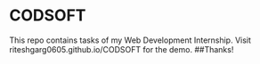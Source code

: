 # CODSOFT
This repo contains tasks of my Web Development Internship.
Visit riteshgarg0605.github.io/CODSOFT for the demo.
##Thanks!
